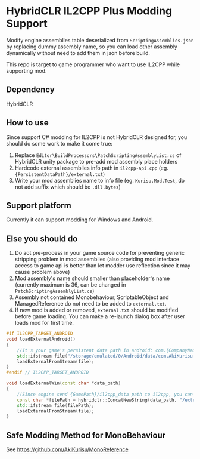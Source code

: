 # HybridCLR IL2CPP Plus Modding Support

Modify engine assemblies table deserialized from `ScriptingAssemblies.json` by replacing dummy assembly name, so you can load other assembly dynamically without need to add them in json before build. 

This repo is target to game programmer who want to use IL2CPP while supporting mod.

## Dependency
HybridCLR

## How to use
Since support C# modding for IL2CPP is not HybridCLR designed for, you should do some work to make it come true:
1. Replace `Editor\BuildProcessors\PatchScriptingAssemblyList.cs` of HybridCLR unity package to pre-add mod assembly place holders
2. Hardcode external assemblies info path in `il2cpp-api.cpp` (eg. `{PersistentDataPath}/external.txt`)
3. Write your mod assemblies name to info file (eg. ``Kurisu.Mod.Test``, do not add suffix which should be ``.dll.bytes``)

## Support platform
Currently it can support modding for Windows and Android.

## Else you should do

1. Do aot pre-process in your game source code for preventing generic stripping problem in mod assemblies (also providing mod interface access to game api is better than let modder use reflection since it may cause problem above)
2. Mod assembly's name should smaller than placeholder's name (currently maximum is 36, can be changed in `PatchScriptingAssemblyList.cs`)
3. Assembly not contained Monobehaviour, ScriptableObject and ManagedReference do not need to be added to ``external.txt``.
4. If new mod is added or removed, ``external.txt`` should be modified before game loading. You can make a re-launch dialog box after user loads mod for first time.

```c++
#if IL2CPP_TARGET_ANDROID
void loadExternalAndroid()
{
    //It's your game's persistent data path in android: com.{CompanyName}.{ProjectName}.
    std::ifstream file("/storage/emulated/0/Android/data/com.AkiKurisu.IL2CPP_Mod/files/external.txt");
    loadExternalFromStream(file);
}
#endif // IL2CPP_TARGET_ANDROID

void loadExternalWin(const char *data_path)
{
    //Since engine send {GamePath}/il2cpp_data path to il2cpp, you can use it directly in Windows.
    const char *filePath = hybridclr::ConcatNewString(data_path, "/external.txt");
    std::ifstream file(filePath);
    loadExternalFromStream(file);
}
```

## Safe Modding Method for MonoBehaviour
See https://github.com/AkiKurisu/MonoReference